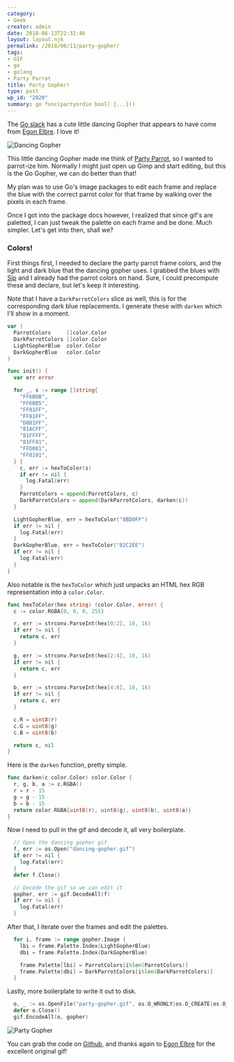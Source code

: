 ```yaml
---
category:
- Geek
creator: admin
date: 2018-06-13T22:32:46
layout: layout.njk
permalink: /2018/06/13/party-gopher/
tags:
- GIF
- go
- golang
- Party Parrot
title: Party Gopher!
type: post
wp_id: "2820"
summary: go func(partyordie bool) {...}()
---
```

The [Go slack](https://invite.slack.golangbridge.org/) has a cute little dancing Gopher that appears to have come from [Egon Elbre](https://github.com/egonelbre/gophers).  I love it!

<!-- todo: too big -->
![Dancing Gopher](http://static.velvetcache.org/pages/2018/06/13/party-gopher/dancing-gopher.gif)

This little dancing Gopher made me think of [Party Parrot](http://cultofthepartyparrot.com), so I wanted to parrot-ize him.  Normally I might just open up Gimp and start editing, but this is the Go Gopher, we can do better than that!

My plan was to use Go's image packages to edit each frame and replace the blue with the correct parrot color for that frame by walking over the pixels in each frame.

Once I got into the package docs however, I realized that since gif's are paletted, I can just tweak the palette on each frame and be done.  Much simpler.  Let's get into then, shall we?

### Colors!

First things first, I needed to declare the party parrot frame colors, and the light and dark blue that the dancing gopher uses.  I grabbed the blues with [Sip](https://sipapp.io/) and I already had the parrot colors on hand.  Sure, I could precompute these and declare, but let's keep it interesting.

Note that I have a `DarkParrotColors` slice as well, this is for the corresponding dark blue replacements.  I generate these with `darken` which I'll show in a moment.
<!-- todo: start-line="11" mark="3,28" -->
```go
var (
  ParrotColors     []color.Color
  DarkParrotColors []color.Color
  LightGopherBlue  color.Color
  DarkGopherBlue   color.Color
)

func init() {
  var err error

  for _, s := range []string{
    "FF6B6B",
    "FF6BB5",
    "FF81FF",
    "FF81FF",
    "D081FF",
    "81ACFF",
    "81FFFF",
    "81FF81",
    "FFD081",
    "FF8181",
  } {
    c, err := hexToColor(s)
    if err != nil {
      log.Fatal(err)
    }
    ParrotColors = append(ParrotColors, c)
    DarkParrotColors = append(DarkParrotColors, darken(c))
  }

  LightGopherBlue, err = hexToColor("8BD0FF")
  if err != nil {
    log.Fatal(err)
  }
  DarkGopherBlue, err = hexToColor("82C2EE")
  if err != nil {
    log.Fatal(err)
  }
}
```

Also notable is the `hexToColor` which just unpacks an HTML hex RGB representation into a `color.Color`.

<!-- todo: start-line="89" -->
```go
func hexToColor(hex string) (color.Color, error) {
  c := color.RGBA{0, 0, 0, 255}

  r, err := strconv.ParseInt(hex[0:2], 16, 16)
  if err != nil {
    return c, err
  }

  g, err := strconv.ParseInt(hex[2:4], 16, 16)
  if err != nil {
    return c, err
  }

  b, err := strconv.ParseInt(hex[4:6], 16, 16)
  if err != nil {
    return c, err
  }

  c.R = uint8(r)
  c.G = uint8(g)
  c.B = uint8(b)

  return c, nil
}
```

Here is the `darken` function, pretty simple.

<!-- todo: start-line="115" -->
```go
func darken(c color.Color) color.Color {
  r, g, b, a := c.RGBA()
  r = r - 15
  g = g - 15
  b = b - 15
  return color.RGBA{uint8(r), uint8(g), uint8(b), uint8(a)}
}
```

Now I need to pull in the gif and decode it, all very boilerplate.

<!-- todo: start-line="57" -->
```go
  // Open the dancing gopher gif
  f, err := os.Open("dancing-gopher.gif")
  if err != nil {
    log.Fatal(err)
  }
  defer f.Close()

  // Decode the gif so we can edit it
  gopher, err := gif.DecodeAll(f)
  if err != nil {
    log.Fatal(err)
  }
```

After that, I iterate over the frames and edit the palettes.

<!-- todo: start-line="73" -->
```go
  for i, frame := range gopher.Image {
    lbi = frame.Palette.Index(LightGopherBlue)
    dbi = frame.Palette.Index(DarkGopherBlue)

    frame.Palette[lbi] = ParrotColors[i%len(ParrotColors)]
    frame.Palette[dbi] = DarkParrotColors[i%len(DarkParrotColors)]
  }
```

Lastly, more boilerplate to write it out to disk.

<!-- todo: start-line="83" -->
```go
  o, _ := os.OpenFile("party-gopher.gif", os.O_WRONLY|os.O_CREATE|os.O_TRUNC, 0600)
  defer o.Close()
  gif.EncodeAll(o, gopher)
```

![Party Gopher](http://static.velvetcache.org/pages/2018/06/13/party-gopher/party-gopher.gif)

You can grab the code on [Github](https://github.com/jmhobbs/party-gopher), and thanks again to [Egon Elbre](http://egonelbre.com/) for the excellent original gif!

